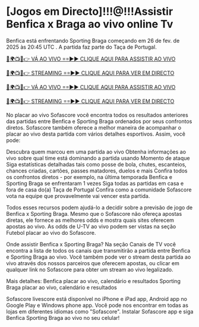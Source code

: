 # [Jogos em Directo]!!!@!!!Assistir Benfica x Braga ao vivo online Tv #

Benfica está enfrentando Sporting Braga começando em 26 de fev. de 2025 às 20:45 UTC . A partida faz parte do Taça de Portugal.

[🔴🌍📺📱👉 VÁ AO VIVO ==►► CLIQUE AQUI PARA ASSISTIR AO VIVO](https://t.co/QvkPmF3loc)

[🔴🌍📺📱👉 STREAMING ==►► CLIQUE AQUI PARA VER EM DIRECTO](https://t.co/QvkPmF3loc)

[🔴🌍📺📱👉 VÁ AO VIVO ==►► CLIQUE AQUI PARA ASSISTIR AO VIVO](https://t.co/QvkPmF3loc)

[🔴🌍📺📱👉 STREAMING ==►► CLIQUE AQUI PARA VER EM DIRECTO](https://t.co/QvkPmF3loc)

No placar ao vivo Sofascore você encontra todos os resultados anteriores das partidas entre Benfica e Sporting Braga ordenados por seus confrontos diretos. Sofascore também oferece a melhor maneira de acompanhar o placar ao vivo desta partida com vários detalhes esportivos. Assim, você pode:

Descubra quem marcou em uma partida ao vivo
Obtenha informações ao vivo sobre qual time está dominando a partida usando Momento de ataque
Siga estatísticas detalhadas tais como posse de bola, chutes, escanteios, chances criadas, cartões, passes matadores, duelos e mais
Confira todos os confrontos diretos - por exemplo, na última temporada Benfica e Sporting Braga se enfrentaram 1 vezes
Siga todas as partidas em casa e fora de casa do(a) Taça de Portugal
Confira como a comunidade Sofascore vota na equipe que provavelmente vai vencer esta partida.

Todos esses recursos podem ajudá-lo a decidir sobre a previsão de jogo de Benfica x Sporting Braga. Mesmo que o Sofascore não ofereça apostas diretas, ele fornece as melhores odds e mostra quais sites oferecem apostas ao vivo. As odds de U-TV ao vivo podem ser vistas na seção Futebol placar ao vivo do Sofascore.

Onde assistir Benfica x Sporting Braga? Na seção Canais de TV você encontra a lista de todos os canais que transmitirão a partida entre Benfica e Sporting Braga ao vivo. Você também pode ver o stream desta partida ao vivo através dos nossos parceiros que oferecem apostas, ou clicar em qualquer link no Sofascore para obter um stream ao vivo legalizado.

Mais detalhes:
Benfica placar ao vivo, calendário e resultados
Sporting Braga placar ao vivo, calendário e resultados

Sofascore livescore está disponível no iPhone e iPad app, Android app no Google Play e Windows phone app. Você pode nos encontrar em todas as lojas em diferentes idiomas como "Sofascore". Instalar Sofascore app e siga Benfica Sporting Braga ao vivo no seu celular!
